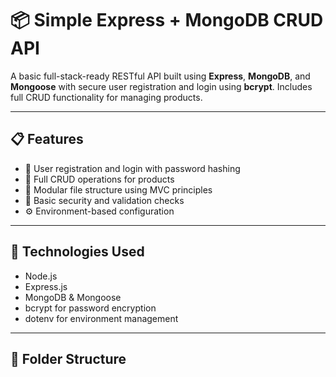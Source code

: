 # 📦 Simple Express + MongoDB CRUD API

A basic full-stack-ready RESTful API built using **Express**, **MongoDB**, and **Mongoose** with secure user registration and login using **bcrypt**. Includes full CRUD functionality for managing products.

---

## 📋 Features

- 🧑 User registration and login with password hashing  
- 🛒 Full CRUD operations for products  
- 📁 Modular file structure using MVC principles  
- 🔐 Basic security and validation checks  
- ⚙️ Environment-based configuration  

---

## 🚀 Technologies Used

- Node.js  
- Express.js  
- MongoDB & Mongoose  
- bcrypt for password encryption  
- dotenv for environment management  

---

## 📁 Folder Structure

